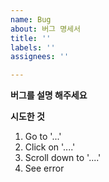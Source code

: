 ```yaml
---
name: Bug
about: 버그 명세서
title: ''
labels: ''
assignees: ''

---
```


**버그를 설명 해주세요**

**시도한 것**
1. Go to '...'
2. Click on '....'
3. Scroll down to '....'
4. See error

